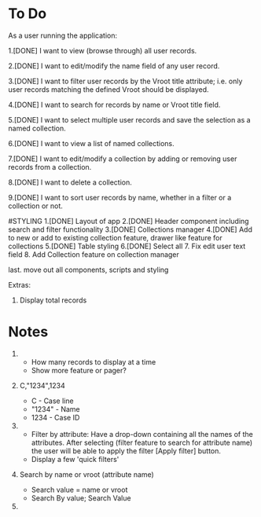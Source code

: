 # To Do

As a user running the application:

1.[DONE] I want to view (browse through) all user records.

2.[DONE] I want to edit/modify the name field of any user record.

3.[DONE] I want to filter user records by the Vroot title attribute; i.e. only user records matching the defined Vroot should be displayed.

4.[DONE] I want to search for records by name or Vroot title field.

5.[DONE] I want to select multiple user records and save the selection as a named collection.

6.[DONE] I want to view a list of named collections.

7.[DONE] I want to edit/modify a collection by adding or removing user records from a collection.

8.[DONE] I want to delete a collection.

9.[DONE] I want to sort user records by name, whether in a filter or a collection or not.

#STYLING
1.[DONE] Layout of app
2.[DONE] Header component including search and filter functionality
3.[DONE] Collections manager
4.[DONE] Add to new or add to existing collection feature, drawer like feature for collections
5.[DONE] Table styling
6.[DONE] Select all
7. Fix edit user text field
8. Add Collection feature on collection manager

last. move out all components, scripts and styling

Extras:
1. Display total records

# Notes

1.  - How many records to display at a time
    - Show more feature or pager?
    
2. C,"1234",1234
    - C - Case line
    - "1234" - Name
    - 1234 - Case ID
    
3. - Filter by attribute: Have a drop-down containing all the names of the attributes. After selecting 
(filter feature to search for attribute name) the user will be able to apply the filter [Apply filter] button.
    - Display a few 'quick filters'
    
4. Search by name or vroot (attribute name)
    - Search value = name or vroot
    - Search By value; Search Value
    
5. 